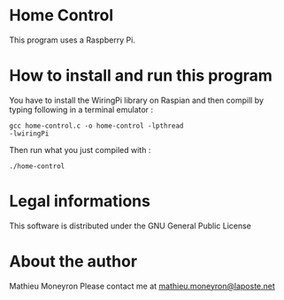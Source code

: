 Home Control
========
This program uses a Raspberry Pi.

How to install and run this program
========
You have to install the WiringPi library on Raspian and then compill by typing following in a terminal emulator :

<code>gcc home-control.c -o home-control -lpthread -lwiringPi</code>

Then run what you just compiled with :

<code>./home-control</code>

Legal informations
=======
This software is distributed under the GNU General Public License

About the author
======
Mathieu Moneyron
Please contact me at <mathieu.moneyron@laposte.net>

